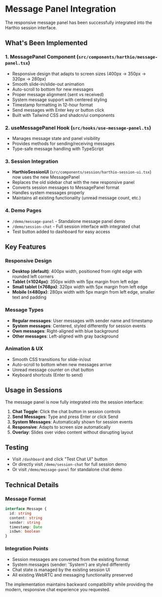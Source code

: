 # Message Panel Integration

The responsive message panel has been successfully integrated into the Harthio session interface.

## What's Been Implemented

### 1. MessagePanel Component (`src/components/harthio/message-panel.tsx`)
- Responsive design that adapts to screen sizes (400px → 350px → 320px → 280px)
- Smooth slide-in/slide-out animation
- Auto-scroll to bottom for new messages
- Proper message alignment (sent vs received)
- System message support with centered styling
- Timestamp formatting in 12-hour format
- Send messages with Enter key or button click
- Built with Tailwind CSS and shadcn/ui components

### 2. useMessagePanel Hook (`src/hooks/use-message-panel.ts`)
- Manages message state and panel visibility
- Provides methods for sending/receiving messages
- Type-safe message handling with TypeScript

### 3. Session Integration
- **HarthioSessionUI** (`src/components/session/harthio-session-ui.tsx`) now uses the new MessagePanel
- Replaces the old sidebar chat with the new responsive panel
- Converts session messages to MessagePanel format
- Handles system messages properly
- Maintains all existing functionality (unread message count, etc.)

### 4. Demo Pages
- `/demo/message-panel` - Standalone message panel demo
- `/demo/session-chat` - Full session interface with integrated chat
- Test button added to dashboard for easy access

## Key Features

### Responsive Design
- **Desktop (default)**: 400px width, positioned from right edge with rounded left corners
- **Tablet (≤1024px)**: 350px width with 5px margin from left edge  
- **Small tablet (≤768px)**: 320px width with 5px margin from left edge
- **Mobile (≤480px)**: 280px width with 5px margin from left edge, smaller text and padding

### Message Types
- **Regular messages**: User messages with sender name and timestamp
- **System messages**: Centered, styled differently for session events
- **Own messages**: Right-aligned with blue background
- **Other messages**: Left-aligned with gray background

### Animation & UX
- Smooth CSS transitions for slide-in/out
- Auto-scroll to bottom when new messages arrive
- Unread message counter on chat button
- Keyboard shortcuts (Enter to send)

## Usage in Sessions

The message panel is now fully integrated into the session interface:

1. **Chat Toggle**: Click the chat button in session controls
2. **Send Messages**: Type and press Enter or click Send
3. **System Messages**: Automatically shown for session events
4. **Responsive**: Adapts to screen size automatically
5. **Overlay**: Slides over video content without disrupting layout

## Testing

- Visit `/dashboard` and click "Test Chat UI" button
- Or directly visit `/demo/session-chat` for full session demo
- Or visit `/demo/message-panel` for standalone chat demo

## Technical Details

### Message Format
```typescript
interface Message {
  id: string
  content: string
  sender: string
  timestamp: Date
  isOwn: boolean
}
```

### Integration Points
- Session messages are converted from the existing format
- System messages (sender: 'System') are styled differently
- Chat state is managed by the existing session UI
- All existing WebRTC and messaging functionality preserved

The implementation maintains backward compatibility while providing the modern, responsive chat experience you requested.